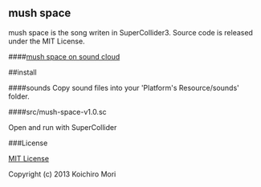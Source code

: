 mush space
---

mush space is the song writen in SuperCollider3.
Source code is released under the MIT License.


####[mush space on sound cloud](https://soundcloud.com/moxus/mush-space)

##install

####sounds
Copy sound files into your 'Platform's Resource/sounds' folder.

####src/mush-space-v1.0.sc

Open and run with SuperCollider

###License

[MIT License](https://secure.wikimedia.org/wikipedia/en/wiki/Mit_license)

Copyright (c) 2013 Koichiro Mori
